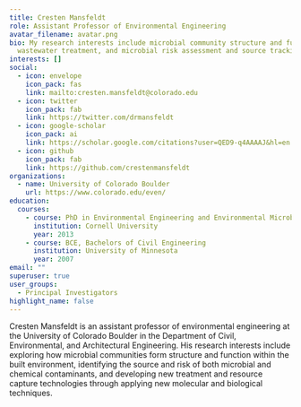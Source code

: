 ```yaml
---
title: Cresten Mansfeldt
role: Assistant Professor of Environmental Engineering
avatar_filename: avatar.png
bio: My research interests include microbial community structure and function,
  wastewater treatment, and microbial risk assessment and source tracking.
interests: []
social:
  - icon: envelope
    icon_pack: fas
    link: mailto:cresten.mansfeldt@colorado.edu
  - icon: twitter
    icon_pack: fab
    link: https://twitter.com/drmansfeldt
  - icon: google-scholar
    icon_pack: ai
    link: https://scholar.google.com/citations?user=QED9-q4AAAAJ&hl=en
  - icon: github
    icon_pack: fab
    link: https://github.com/crestenmansfeldt
organizations:
  - name: University of Colorado Boulder
    url: https://www.colorado.edu/even/
education:
  courses:
    - course: PhD in Environmental Engineering and Environmental Microbiology
      institution: Cornell University
      year: 2013
    - course: BCE, Bachelors of Civil Engineering
      institution: University of Minnesota
      year: 2007
email: ""
superuser: true
user_groups:
  - Principal Investigators
highlight_name: false
---
```

Cresten Mansfeldt is an assistant professor of environmental engineering at the University of Colorado Boulder in the Department of Civil, Environmental, and Architectural Engineering. His research interests include exploring how microbial communities form structure and function within the built environment, identifying the source and risk of both microbial and chemical contaminants, and developing new treatment and resource capture technologies through applying new molecular and biological techniques.
